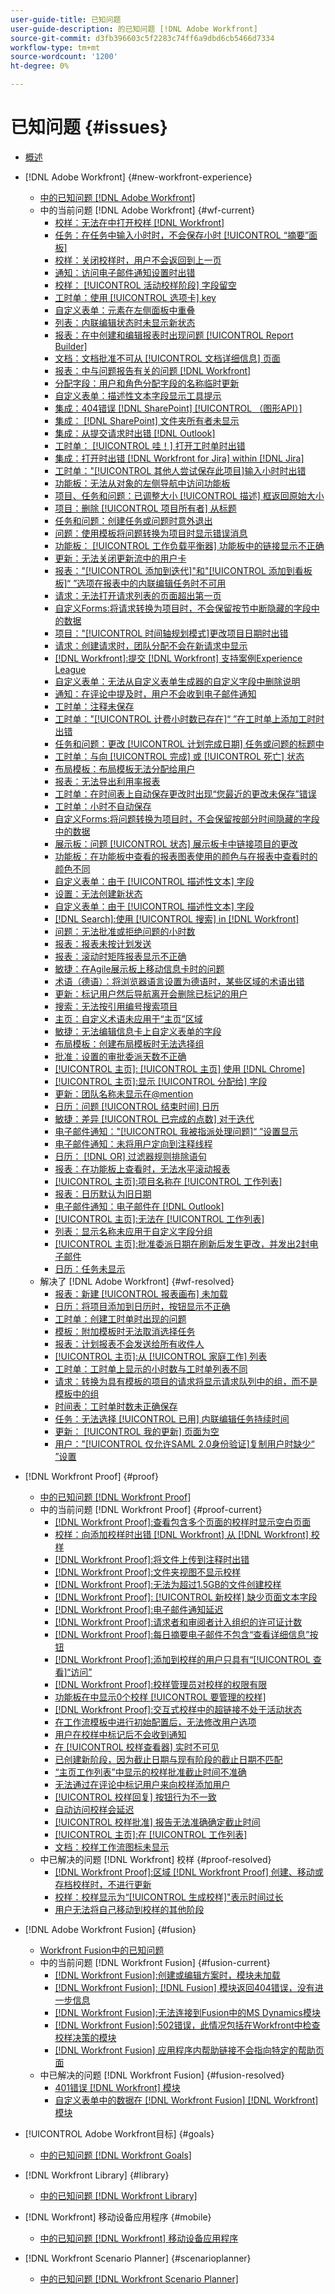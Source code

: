 ```yaml
---
user-guide-title: 已知问题
user-guide-description: 的已知问题 [!DNL Adobe Workfront]
source-git-commit: d3fb396603c5f2283c74ff6a9dbd6cb5466d7334
workflow-type: tm+mt
source-wordcount: '1200'
ht-degree: 0%

---
```



# 已知问题 {#issues}

+ [概述](overview.md)

+ [!DNL Adobe Workfront] {#new-workfront-experience}
   + [中的已知问题 [!DNL Adobe Workfront]](newworkfrontexperience.md)
   + 中的当前问题 [!DNL Adobe Workfront] {#wf-current}
      + [校样：无法在中打开校样 [!DNL Workfront]](known-issues-workfront/wf-cannot-open-proof-returns-to-doc-details.md)
      + [任务：在任务中输入小时时，不会保存小时 [!UICONTROL “摘要”面板]](known-issues-workfront/wf-hours-do-not-save-when-scrolling-summary-panel.md)
      + [校样：关闭校样时，用户不会返回到上一页](known-issues-workfront/wf-proofs-user-redirected-to-random-page-when-closing-proof.md)
      + [通知：访问电子邮件通知设置时出错](known-issues-workfront/wf-notifications-preview-errors-with-options.md)
      + [校样： [!UICONTROL 活动校样阶段] 字段留空](known-issues-workfront/wf-documents-stages-do-not-populate-on-proof.md)
      + [工时单：使用 [!UICONTROL 选项卡] key](known-issues-workfront/wf-timesheets-hours-do-not-save-when-using-tab.md)
      + [自定义表单：元素在左侧面板中重叠](known-issues-workfront/wf-custom-forms-message-causes-element-overlap.md)
      + [列表：内联编辑状态时未显示新状态](known-issues-workfront/wf-lists-inline-edit-does-not-show-new-status.md)
      + [报表：在中创建和编辑报表时出现问题 [!UICONTROL Report Builder]](known-issues-workfront/wf-reports-builder-degraded-performance.md)
      + [文档：文档批准不可从 [!UICONTROL 文档详细信息] 页面](known-issues-workfront/wf-documents-approvals-not-in-document-details.md)
      + [报表：中与问题报告有关的问题 [!DNL Workfront]](known-issues-workfront/wf-reports-issues-with-issue-reports.md)
      + [分配字段：用户和角色分配字段的名称临时更新](known-issues-workfront/wf-assignments-temp-updated-names.md)
      + [自定义表单：描述性文本字段显示工具提示](known-issues-workfront/wf-custom-forms-descriptive-text-tooltip.md)
      + [集成：404错误 [!DNL SharePoint] [!UICONTROL （图形API）]](known-issues-workfront/wf-integrations-sharepoint-graph-api-returns-404.md)
      + [集成： [!DNL SharePoint] 文件夹所有者未显示](known-issues-workfront/wf-integrations-sharepoint-folder-not-appearing-for-owner.md)
      + [集成：从提交请求时出错 [!DNL Outlook] ](known-issues-workfront/wf-integrations-error-when-creating-request-from-outlook.md)
      + [工时单： [!UICONTROL 哇！] 打开工时单时出错](known-issues-workfront/wf-timesheet-whoops-error-when-opening-timesheet.md)
      + [集成：打开时出错 [!DNL Workfront for Jira] within [!DNL Jira]](known-issues-workfront/wf-error-when-opening-wf-for-jira-within-jira.md)
      + [工时单：&quot;[!UICONTROL 其他人尝试保存此项目]输入小时时出错](known-issues-workfront/wf-timesheets-not-autosaving-due-to-error.md)
      + [功能板：无法从对象的左侧导航中访问功能板](known-issues-workfront/wf-dashboards-cannot-open-from-left-nav.md)
      + [项目、任务和问题：已调整大小 [!UICONTROL 描述] 框返回原始大小](known-issues-workfront/wf-projects-description-field-size-snaps-back.md)
      + [项目：删除 [!UICONTROL 项目所有者] 从标题](known-issues-workfront/wf-projects-error-when-removing-project-owner.md)
      + [任务和问题：创建任务或问题时意外退出](known-issues-workfront/wf-inadvertent-exit-creating-tasks-or-issues.md)
      + [问题：使用模板将问题转换为项目时显示错误消息](known-issues-workfront/wf-converting-issue-to-project-missing-error-message.md)
      + [功能板： [!UICONTROL 工作负载平衡器] 功能板中的链接显示不正确](known-issues-workfront/wf-dashboard-workload-balancer-links-display-incorrectly.md)
      + [更新：无法关闭更新流中的用户卡](known-issues-workfront/wf-updates-cant-close-user-card.md)
      + [报表：&quot;[!UICONTROL 添加到迭代]&quot;和&quot;[!UICONTROL 添加到看板板]“ ”选项在报表中的内联编辑任务时不可用](known-issues-workfront/wf-reports-no-option-to-add-to-kanban.md)
      + [请求：无法打开请求列表的页面超出第一页](known-issues-workfront/wf-requests-cannot-open-second-page-of-requests-list.md)
      + [自定义Forms:将请求转换为项目时，不会保留按节中断隐藏的字段中的数据](known-issues-workfront/wf-requests-cust-form-data-hidden-not-converted.md)
      + [项目：&quot;[!UICONTROL 时间轴规划模式]更改项目日期时出错](known-issues-workfront/wf-projects-error-when-using-timeline-planning.md)
      + [请求：创建请求时，团队分配不会在新请求中显示](known-issues-workfront/wf-teams-assignment-lost-when-creating-requests.md)
      + [[!DNL Workfront]:提交 [!DNL Workfront] 支持案例Experience League](known-issues-workfront/wf-support-issues-submitting-support-case.md)
      + [自定义表单：无法从自定义表单生成器的自定义字段中删除说明](known-issues-workfront/wf-cust-form-cannot-remove-instructions-from-field.md)
      + [通知：在评论中提及时，用户不会收到电子邮件通知](known-issues-workfront/wf-notif-users-not-receive-email-when-mentioned.md)
      + [工时单：注释未保存](known-issues-workfront/resolved-issues-wf/wf-timesheets-comments-not-save.md)
      + [工时单：&quot;[!UICONTROL 计费小时数已存在]“ ”在工时单上添加工时时出错](known-issues-workfront/wf-timesheets-billed-hours-already-exist.md)
      + [任务和问题：更改 [!UICONTROL 计划完成日期] 任务或问题的标题中](known-issues-workfront/resolved-issues-wf/wf-500-error-planned-completion.md)
      + [工时单：与向 [!UICONTROL 完成] 或 [!UICONTROL 死亡] 状态](known-issues-workfront/wf-timesheets-add-hours-to-complete-dead.md)
      + [布局模板：布局模板无法分配给用户](known-issues-workfront/wf-layout-templates-not-available-to-assign.md)
      + [报表：无法导出利用率报表](known-issues-workfront/wf-reports-cannot-export-utilization-report.md)
      + [工时单：在时间表上自动保存更改时出现“您最近的更改未保存”错误](known-issues-workfront/wf-timesheets-recent-changes-not-saved-error.md)
      + [工时单：小时不自动保存](known-issues-workfront/wf-timesheets-hours-do-not-autosave.md)
      + [自定义Forms:将问题转换为项目时，不会保留按部分时间隐藏的字段中的数据](known-issues-workfront/wf-custom-forms-data-lost-hidden-section-break.md)
      + [展示板：问题 [!UICONTROL 状态] 展示板卡中链接项目的更改](known-issues-workfront/resolved-issues-wf/wf-boards-issues-status-change.md)
      + [功能板：在功能板中查看的报表图表使用的颜色与在报表中查看时的颜色不同](known-issues-workfront/wf-dashboard-reports-wrong-color.md)
      + [自定义表单：由于 [!UICONTROL 描述性文本] 字段](known-issues-workfront/wf-custom-form-incorrect-character-limit.md)
      + [设置：无法创建新状态](known-issues-workfront/resolved-issues-wf/wf-cannot-create-new-status.md)
      + [自定义表单：由于 [!UICONTROL 描述性文本] 字段](known-issues-workfront/wf-cust-form-descr-text-label-error.md)
      + [[!DNL Search]:使用 [!UICONTROL 搜索] in [!DNL Workfront]](known-issues-workfront/wf-search-error-using-search.md)
      + [问题：无法批准或拒绝问题的小时数](known-issues-workfront/wf-issues-cannot-approve-hours.md)
      + [报表：报表未按计划发送](known-issues-workfront/wf-reports-not-sent-as-scheduled.md)
      + [报表：滚动时矩阵报表显示不正确](known-issues-workfront/wf-reports-matrix-display-incorrectly.md)
      + [敏捷：在Agile展示板上移动信息卡时的问题](known-issues-workfront/wf-agile-issues-moving-cards.md)
      + [术语（德语）：将浏览器语言设置为德语时，某些区域的术语出错](known-issues-workfront/wf-terminology-in-german.md)
      + [更新：标记用户然后导航离开会删除已标记的用户](known-issues-workfront/resolved-issues-wf/wf-updates-tag-users-navigate-away-untags.md)
      + [搜索：无法按引用编号搜索项目](known-issues-workfront/wf-search-cannot-search-proj-by-ref-number.md)
      + [主页：自定义术语未应用于“主页”区域](known-issues-workfront/wf-home-custom-term-not-applied-to-home.md)
      + [敏捷：无法编辑信息卡上自定义表单的字段](known-issues-workfront/wf-agile-cannot-edit-fields-custom-cards.md)
      + [布局模板：创建布局模板时无法选择组](known-issues-workfront/wf-layout-templ-cannot-select-group.md)
      + [批准：设置的审批委派天数不正确](known-issues-workfront/wf-approval-delegation-incorrect-number-of-days.md)
      + [[!UICONTROL 主页]: [!UICONTROL 主页] 使用 [!DNL Chrome]](known-issues-workfront/wf-home-summary-issues-when-not-using-chrome.md)
      + [[!UICONTROL 主页]:显示 [!UICONTROL 分配给] 字段](known-issues-workfront/wf-home-new-task-option-showing-deactivated-users.md)
      + [更新：团队名称未显示在@mention](known-issues-workfront/wf-updates-team-name-not-in-mention.md)
      + [日历：问题 [!UICONTROL 结束时间] 日历](known-issues-workfront/wf-calendars-issue-time-off.md)
      + [敏捷：差异 [!UICONTROL 已完成的点数] 对于迭代](known-issues-workfront/wf-agile-discrepancy-in-completed-points.md)
      + [电子邮件通知：&quot;[!UICONTROL 我被指派处理问题]“ ”设置显示](known-issues-workfront/wf-email-notif-im-assigned-to-issue-displaying.md)
      + [电子邮件通知：未将用户定向到注释线程](known-issues-workfront/wf-email-notif-user-not-directed-to-thread.md)
      + [日历： [!DNL OR] 过滤器规则排除语句](known-issues-workfront/wf-calendars-or-filter-statement.md)
      + [报表：在功能板上查看时，无法水平滚动报表](known-issues-workfront/wf-reports-cannot-scroll-horizontally.md)
      + [[!UICONTROL 主页]:项目名称在 [!UICONTROL 工作列表]](known-issues-workfront/wf-home-project-name-shows-as-guid.md)
      + [报表：日历默认为旧日期](known-issues-workfront/wf-reports-caledar-defaults-to-old-dates.md)
      + [电子邮件通知：电子邮件在 [!DNL Outlook]](known-issues-workfront/wf-email-notif-not-formatting-in-outlook.md)
      + [[!UICONTROL 主页]:无法在 [!UICONTROL 工作列表]](known-issues-workfront/wf-home-unable-to-view-document-image.md)
      + [列表：显示名称未应用于自定义字段分组](known-issues-workfront/wf-lists-display-name-not-applied-to-grouping.md)
      + [[!UICONTROL 主页]:批准委派日期在刷新后发生更改，并发出2封电子邮件](known-issues-workfront/wf-home-approval-delegation-dates-changing.md)
      + [日历：任务未显示](known-issues-workfront/wf-calendar-tasks-not-displaying.md)
   + 解决了 [!DNL Adobe Workfront] {#wf-resolved}
      + [报表：新建 [!UICONTROL 报表画布] 未加载](known-issues-workfront/resolved-issues-wf/wf-reports-new-canvas-does-not-load.md)
      + [日历：将项目添加到日历时，按钮显示不正确](known-issues-workfront/resolved-issues-wf/wf-calendar-button-displays-incorrectly.md)
      + [工时单：创建工时单时出现的问题](known-issues-workfront/resolved-issues-wf/wf-timesheets-issues-creating-timesheets.md)
      + [模板：附加模板时无法取消选择任务](known-issues-workfront/resolved-issues-wf/wf-templ-cannot-deselect-tasks.md)
      + [报表：计划报表不会发送给所有收件人](known-issues-workfront/resolved-issues-wf/wf-reports-scheduled-not-sent-to-all.md)
      + [[!UICONTROL 主页]:从 [!UICONTROL 家庭工作] 列表](known-issues-workfront/resolved-issues-wf/wf-home-error-opening-item-work-list.md)
      + [工时单：工时单上显示的小时数与工时单列表不同](known-issues-workfront/resolved-issues-wf/wf-timesheets-hours-different-in-list.md)
      + [请求：转换为具有模板的项目的请求将显示请求队列中的组，而不是模板中的组](known-issues-workfront/resolved-issues-wf/wf-requests-converted-shows-group-from-queue.md)
      + [时间表：工时单时数未正确保存](known-issues-workfront/resolved-issues-wf/wf-timesheets-hours-not-autosaving-correctly.md)
      + [任务：无法选择 [!UICONTROL 已用] 内联编辑任务持续时间](known-issues-workfront/resolved-issues-wf/wf-tasks-cannot-select-elapsed-time.md)
      + [更新： [!UICONTROL 我的更新] 页面为空](known-issues-workfront/resolved-issues-wf/wf-updates-my-updates-blank.md)
      + [用户：&quot;[!UICONTROL 仅允许SAML 2.0身份验证]复制用户时缺少“ ”设置](known-issues-workfront/resolved-issues-wf/wf-users-only-allow-saml-setting-missing.md)




+ [!DNL Workfront Proof] {#proof}
   + [中的已知问题 [!DNL Workfront Proof]](workfrontproof.md)
   + 中的当前问题 [!DNL Workfront Proof] {#proof-current}
      + [[!DNL Workfront Proof]:查看包含多个页面的校样时显示空白页面](known-issues-workfront-proof/proof-multiple-page-proofs-have-missing-images.md)
      + [校样：向添加校样时出错 [!DNL Workfront] 从 [!DNL Workfront] 校样](known-issues-workfront-proof/proof-error-when-linking-proof-to-wf-from-phq.md)
      + [[!DNL Workfront Proof]:将文件上传到注释时出错](known-issues-workfront-proof/proof-error-when-uploading-file-to-comment.md)
      + [[!DNL Workfront Proof]:文件夹视图不显示校样](known-issues-workfront-proof/proof-folder-views-not-displaying-proofs.md)
      + [[!DNL Workfront Proof]:无法为超过1.5GB的文件创建校样](known-issues-workfront-proof/proof-cannot-proof-files-over-1-5gb.md)
      + [[!DNL Workfront Proof]: [!UICONTROL 新校样] 缺少页面文本字段](known-issues-workfront-proof/proof-new-page-missing-text-fields.md)
      + [[!DNL Workfront Proof]:电子邮件通知延迟](known-issues-workfront-proof/proof-delays-receiving-email-notifications.md)
      + [[!DNL Workfront Proof]:请求者和审阅者计入组织的许可证计数](known-issues-workfront-proof/proof-requestor-reviewer-count-as-licenses.md)
      + [[!DNL Workfront Proof]:每日摘要电子邮件不包含“查看详细信息”按钮](known-issues-workfront-proof/proof-daily-summary-email-no-view-details-button.md)
      + [[!DNL Workfront Proof]:添加到校样的用户只具有“[!UICONTROL 查看]“访问”](known-issues-workfront-proof/proof-added-users-have-only-view.md)
      + [[!DNL Workfront Proof]:校样管理员对校样的权限有限](known-issues-workfront-proof/proof-admin-has-limited-permissions.md)
      + [功能板在中显示0个校样 [!UICONTROL 要管理的校样]](known-issues-workfront-proof/zero-proofs-to-manage.md)
      + [[!DNL Workfront Proof]:交互式校样中的超链接不处于活动状态](known-issues-workfront-proof/proof-hyperlinks-are-not-active.md)
      + [在工作流模板中进行初始配置后，无法修改用户选项](known-issues-workfront-proof/user-options-cannot-be-modified-after-initial-configuration.md)
      + [用户在校样中标记后不会收到通知](known-issues-workfront-proof/users-do-not-receive-notifications-when-tagged-in-a-proof.md)
      + [在 [!UICONTROL 校样查看器] 实时不可见](known-issues-workfront-proof/comments-not-visible-in-real-time.md)
      + [已创建新阶段，因为截止日期与现有阶段的截止日期不匹配](known-issues-workfront-proof/new-stage-created.md)
      + [“主页工作列表”中显示的校样批准截止时间不准确](known-issues-workfront-proof/inaccurate-proof-approval-deadline-displayed.md)
      + [无法通过在评论中标记用户来向校样添加用户](known-issues-workfront-proof/cannot-add-user-to-proof.md)
      + [[!UICONTROL 校样回复] 按钮行为不一致](known-issues-workfront-proof/reply-in-proof-button-behavior-is-inconsistent.md)
      + [自动访问校样会延迟](known-issues-workfront-proof/automatic-access-to-proofs-are-delayed.md)
      + [[!UICONTROL 校样批准] 报告无法准确确定截止时间](known-issues-workfront-proof/proof-approval-report-cant-accurately-determine-deadlines.md)
      + [[!UICONTROL 主页]:在 [!UICONTROL 工作列表]](known-issues-workfront-proof/completed-proofs-stuck-in-the-work-list.md)
      + [文档：校样工作流图标未显示](known-issues-workfront-proof/proof-workflow-icon-is-not-displaying.md)
   + 中已解决的问题 [!DNL Workfront] 校样 {#proof-resolved}
      + [[!DNL Workfront Proof]:区域 [!DNL Workfront Proof] 创建、移动或存档校样时，不进行更新](known-issues-workfront-proof/resolved-issues-proof/proof-areas-not-update-when-proof-moved.md)
      + [校样：校样显示为“[!UICONTROL 生成校样]&quot;表示时间过长](known-issues-workfront-proof/resolved-issues-proof/generating-proof-for-excessive-amounts-of-time.md)
      + [用户无法将自己移动到校样的其他阶段](known-issues-workfront-proof/resolved-issues-proof/user-cannot-move-self-to-another-stage-of-a-proof.md)


+ [!DNL Adobe Workfront Fusion] {#fusion}
   + [Workfront Fusion中的已知问题](workfrontfusion.md)
   + 中的当前问题 [!DNL Workfront Fusion] {#fusion-current}
      + [[!DNL Workfront Fusion]:创建或编辑方案时，模块未加载](known-issues-workfront-fusion/fusion-module-does-not-load.md)
      + [[!DNL Workfront Fusion]: [!DNL Fusion] 模块返回404错误，没有进一步信息](known-issues-workfront-fusion/fusion-404-error-no-description.md)
      + [[!DNL Workfront Fusion]:无法连接到Fusion中的MS Dynamics模块](known-issues-workfront-fusion/fusion-unable-to-connect-to-ms-dynamics-module.md)
      + [[!DNL Workfront Fusion]:502错误，此情况包括在Workfront中检查校样决策的模块](known-issues-workfront-fusion/fusion-502-error-when-checking-proof-decision.md)
      + [[!DNL Workfront Fusion] 应用程序内帮助链接不会指向特定的帮助页面](known-issues-workfront-fusion/help-links-in-modules-not-working.md)
   + 中已解决的问题 [!DNL Workfront Fusion] {#fusion-resolved}
      + [401错误 [!DNL Workfront] 模块](known-issues-workfront-fusion/resolved-issues-fusion/401-error-on-workfront-modules.md)
      + [自定义表单中的数据在 [!DNL Workfront Fusion] [!DNL Workfront] 模块](known-issues-workfront-fusion/resolved-issues-fusion/data-from-custom-forms-not-available.md)

+ [!UICONTROL Adobe Workfront目标] {#goals}
   + [中的已知问题 [!DNL Workfront Goals]](workfrontgoals.md)
+ [!DNL Workfront Library] {#library}
   + [中的已知问题 [!DNL Workfront Library]](workfrontlibrary.md)
+ [!DNL Workfront] 移动设备应用程序 {#mobile}
   + [中的已知问题 [!DNL Workfront] 移动设备应用程序](workfrontmobile.md)
+ [!DNL Workfront Scenario Planner] {#scenarioplanner}
   + [中的已知问题 [!DNL Workfront Scenario Planner]](workfrontscenarioplanner.md)

<!--

Articles must be added to this TOC file in order to render.

Use this list format to specify links to articles and section headings that expand and collapse in the left rail of the user guide.

An article link CANNOT be used as a section heading.

Page url - https://one.workfront.com/s/article/Known-Issues

Known Issues in the new Workfront experience
Known Issues in Workfront Fusion
Known Issues in Workfront Goals
Known Issues in Workfront Library
Known Issues in the Workfront Mobile App
Known Issues in Workfront Proof
Known Issues in Workfront Scenario Planner

-->
